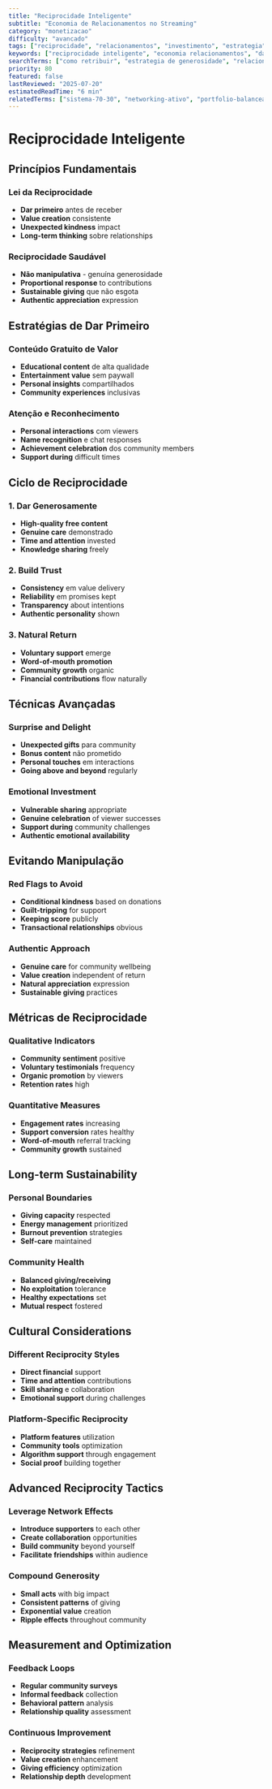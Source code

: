 ```yaml
---
title: "Reciprocidade Inteligente"
subtitle: "Economia de Relacionamentos no Streaming"
category: "monetizacao"
difficulty: "avancado"
tags: ["reciprocidade", "relacionamentos", "investimento", "estrategia"]
keywords: ["reciprocidade inteligente", "economia relacionamentos", "dar primeiro"]
searchTerms: ["como retribuir", "estrategia de generosidade", "relacionamentos streamers"]
priority: 80
featured: false
lastReviewed: "2025-07-20"
estimatedReadTime: "6 min"
relatedTerms: ["sistema-70-30", "networking-ativo", "portfolio-balanceamento"]
---
```


# Reciprocidade Inteligente

## Princípios Fundamentais

### Lei da Reciprocidade
- **Dar primeiro** antes de receber
- **Value creation** consistente
- **Unexpected kindness** impact
- **Long-term thinking** sobre relationships

### Reciprocidade Saudável
- **Não manipulativa** - genuína generosidade
- **Proportional response** to contributions
- **Sustainable giving** que não esgota
- **Authentic appreciation** expression

## Estratégias de Dar Primeiro

### Conteúdo Gratuito de Valor
- **Educational content** de alta qualidade
- **Entertainment value** sem paywall
- **Personal insights** compartilhados
- **Community experiences** inclusivas

### Atenção e Reconhecimento
- **Personal interactions** com viewers
- **Name recognition** e chat responses
- **Achievement celebration** dos community members
- **Support during** difficult times

## Ciclo de Reciprocidade

### 1. Dar Generosamente
- **High-quality free content**
- **Genuine care** demonstrado
- **Time and attention** invested
- **Knowledge sharing** freely

### 2. Build Trust
- **Consistency** em value delivery
- **Reliability** em promises kept
- **Transparency** about intentions
- **Authentic personality** shown

### 3. Natural Return
- **Voluntary support** emerge
- **Word-of-mouth promotion**
- **Community growth** organic
- **Financial contributions** flow naturally

## Técnicas Avançadas

### Surprise and Delight
- **Unexpected gifts** para community
- **Bonus content** não prometido
- **Personal touches** em interactions
- **Going above and beyond** regularly

### Emotional Investment
- **Vulnerable sharing** appropriate
- **Genuine celebration** of viewer successes
- **Support during** community challenges
- **Authentic emotional availability**

## Evitando Manipulação

### Red Flags to Avoid
- **Conditional kindness** based on donations
- **Guilt-tripping** for support
- **Keeping score** publicly
- **Transactional relationships** obvious

### Authentic Approach
- **Genuine care** for community wellbeing
- **Value creation** independent of return
- **Natural appreciation** expression
- **Sustainable giving** practices

## Métricas de Reciprocidade

### Qualitative Indicators
- **Community sentiment** positive
- **Voluntary testimonials** frequency
- **Organic promotion** by viewers
- **Retention rates** high

### Quantitative Measures
- **Engagement rates** increasing
- **Support conversion** rates healthy
- **Word-of-mouth** referral tracking
- **Community growth** sustained

## Long-term Sustainability

### Personal Boundaries
- **Giving capacity** respected
- **Energy management** prioritized
- **Burnout prevention** strategies
- **Self-care** maintained

### Community Health
- **Balanced giving/receiving**
- **No exploitation** tolerance
- **Healthy expectations** set
- **Mutual respect** fostered

## Cultural Considerations

### Different Reciprocity Styles
- **Direct financial** support
- **Time and attention** contributions
- **Skill sharing** e collaboration
- **Emotional support** during challenges

### Platform-Specific Reciprocity
- **Platform features** utilization
- **Community tools** optimization
- **Algorithm support** through engagement
- **Social proof** building together

## Advanced Reciprocity Tactics

### Leverage Network Effects
- **Introduce supporters** to each other
- **Create collaboration** opportunities
- **Build community** beyond yourself
- **Facilitate friendships** within audience

### Compound Generosity
- **Small acts** with big impact
- **Consistent patterns** of giving
- **Exponential value** creation
- **Ripple effects** throughout community

## Measurement and Optimization

### Feedback Loops
- **Regular community surveys**
- **Informal feedback** collection
- **Behavioral pattern** analysis
- **Relationship quality** assessment

### Continuous Improvement
- **Reciprocity strategies** refinement
- **Value creation** enhancement
- **Giving efficiency** optimization
- **Relationship depth** development